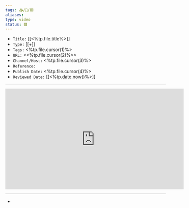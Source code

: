 ```yaml
---
tags: 📥️/🎥️/🟥️
aliases: 
type: video
status: 🟥️
---
```


- `Title:` [[<%tp.file.title%>]]
- `Type:` [[+]]
- `Tags:` <%tp.file.cursor(1)%>
- `URL:` <<%tp.file.cursor(2)%>>
- `Channel/Host:` <%tp.file.cursor(3)%>
- `Reference:` 
- `Publish Date:` <%tp.file.cursor(4)%>
- `Reviewed Date:` [[<%tp.date.now()%>]]

---

<center><iframe width="560" height="315" src="https://www.youtube.com/embed/<%tp.file.cursor(5)%>" frameborder="0" allow="accelerometer; autoplay; encrypted-media; gyroscope; picture-in-picture" allowfullscreen></iframe></center>

---

- 